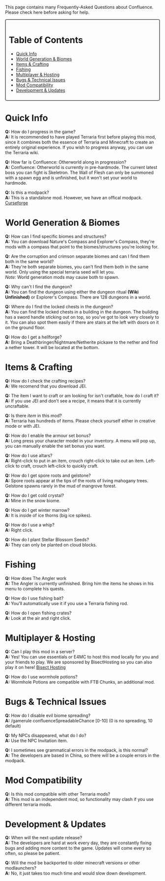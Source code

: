 This page contains many Frequently-Asked Questions about Confluence. Please check here before asking for help.
<div style="border: 2px solid #555; padding: 10px; margin-bottom: 20px; border-radius: 5px;">

# Table of Contents

- [Quick Info](#quick-info)
- [World Generation & Biomes](#world-generation--biomes)
- [Items & Crafting](#items--crafting)
- [Fishing](#fishing)
- [Multiplayer & Hosting](#multiplayer--hosting)
- [Bugs & Technical Issues](#bugs--technical-issues)
- [Mod Compatibility](#mod-compatibility)
- [Development & Updates](#development--updates)

</div>

# Quick Info

**Q:** How do I progress in the game?  
**A:** It is recommended to have played Terraria first before playing this mod, since it combines both the essence of Terraria and Minecraft to create an entirely original experience. If you wish to progress anyway, you can use the Terraria wiki.

**Q:** How far is Confluence: Otherworld along in progression?  
**A:** Confluence: Otherworld is currently in pre-hardmode. The current latest boss you can fight is Skeletron. The Wall of Flesh can only be summoned with a spawn egg and is unfinished, but it won't set your world to hardmode.

**Q:** Is this a modpack?  
**A:** This is a standalone mod. However, we have an offical modpack. [Curseforge](https://www.curseforge.com/minecraft/modpacks/adm-confluence-otherworld)

# World Generation & Biomes

**Q:** How can I find specific biomes and structures?  
**A:** You can download Nature's Compass and Explorer's Compass, they're mods with a compass that point to the biomes/structures you're looking for.

**Q:** Are the corruption and crimson separate biomes and can I find them both in the same world?  
**A:** They're both separate biomes, you can't find them both in the same world. Only using the special terraria seed will let you.  
*Note:* World generation mods may cause both to spawn.

**Q:** Why can't I find the dungeon?  
**A:** You can find the dungeon using either the dungeon ritual **(Wiki Unfinished)** or Explorer's Compass. There are 128 dungeons in a world.

**Q:** Where do I find the locked chests in the dungeon?  
**A:** You can find the locked chests in a building in the dungeon. The building has a sword handle sticking out on top, so you've got to look very closely to it. You can also spot them easily if there are stairs at the left with doors on it on the ground floor.

**Q:** How do I get a hellforge?  
**A:** Bring a Deathbringer/Nightmare/Netherite pickaxe to the nether and find a nether tower. It will be located at the bottom.

# Items & Crafting

**Q:** How do I check the crafting recipes?  
**A:** We recomend that you download JEI.

**Q:** The item I want to craft or am looking for isn't craftable, how do I craft it?  
**A:** If you use JEI and don't see a recipe, it means that it is currently uncraftable.

**Q:** Is there *item* in this mod?  
**A:** Terraria has hundreds of items. Please check yourself either in creative mode or with JEI.

**Q:** How do I enable the armour set bonus?  
**A:** Long press your character model in your inventory. A menu will pop up, you can manually enable the set bonus you want.

**Q:** How do I use altars?  
**A:** Right-click to put in an item, crouch right-click to take out an item.  Left-click to craft, crouch left-click to quickly craft.

**Q:** How do I get spore roots and gelstone?  
**A:** Spore roots appear at the tips of the roots of living mahogany trees. Gelstone spawns rarely in the mud of mangrove forest.

**Q:** How do I get cold crystal?  
**A:** Mine in the snow biome.

**Q:** How do I get winter marrow?  
**A:** It is inside of ice thorns (big ice spikes).

**Q:** How do I use a whip?  
**A:** Right click.

**Q:** How do I plant Stellar Blossom Seeds?  
**A:** They can only be planted on cloud blocks.

# Fishing

**Q:** How does The Angler work  
**A:** The Angler is currently unfinished. Bring him the items he shows in his menu to complete his quests.

**Q:** How do I use fishing bait?  
**A:** You'll automatically use it if you use a Terraria fishing rod.

**Q:** How do I open fishing crates?  
**A:** Look at the air and right click.

# Multiplayer & Hosting

**Q:** Can I play this mod in a server?  
**A:** Yes! You can use essentials or E4MC to host this mod locally for you and your friends to play. We are sponsored by BisectHosting so you can also play it on here! [Bisect Hosting](https://www.bisecthosting.com/curseforge?curseforge_project_id=1209464&dl=0)

**Q:** How do I use wormhole potions?  
**A:** Wormhole Potions are compatible with FTB Chunks, an additional mod.

# Bugs & Technical Issues

**Q:** How do I disable evil biome spreading?  
**A:** /gamerule confluenceSpreadableChance [0-10] (0 is no spreading, 10 default)

**Q:** My NPCs disappeared, what do I do?  
**A:** Use the NPC Invitation item.

**Q:** I sometimes see grammatical errors in the modpack, is this normal?  
**A:** The developers are based in China, so there will be a couple errors in the modpack.

# Mod Compatibility

**Q:** Is this mod compatible with other Terraria mods?  
**A:** This mod is an independent mod, so functionality may clash if you use different terraria mods.

# Development & Updates

**Q:** When will the next update release?  
**A:** The developers are hard at work every day, they are constantly fixing bugs and adding more content to the game. Updates will come every so often, so please be patient.

**Q:** Will the mod be backported to older minecraft versions or other modlaunchers?  
**A:** No, it just takes too much time and would slow down development.


